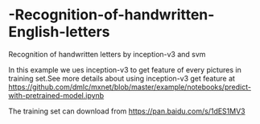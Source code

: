 # -Recognition-of-handwritten-English-letters
 Recognition of handwritten letters by inception-v3 and svm 
 
In this example we ues inception-v3 to get feature of every pictures in training set.See more details about using inception-v3 get feature at https://github.com/dmlc/mxnet/blob/master/example/notebooks/predict-with-pretrained-model.ipynb

The training set can download from https://pan.baidu.com/s/1dES1MV3
 
 
